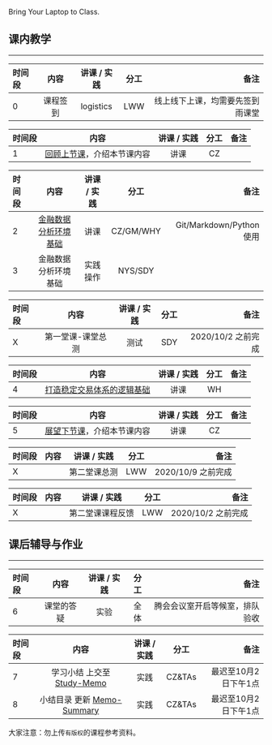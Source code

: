 
Bring Your Laptop to Class. 

## 课内教学
---

|时间段     |  内容    | 讲课 / 实践     |  分工  |备注       |
| :---      |   :----:    |   :----:    |    :----:    |       ---: |
|    0     | 课程签到     |  logistics   |     LWW     |   线上线下上课，均需要先签到雨课堂     |


|时间段     |  内容    | 讲课 / 实践     |  分工  |备注       |
| :---      |   :----:    |   :----:    |    :----:    |       ---: |
|   1       | [回顾上节课](../WW1/WW1-Plan.md)，介绍本节课内容     |  讲课    |     CZ     |         |


| 时间段   |    内容    | 讲课 / 实践     |  分工  |   备注       |
| :---     |   :----:    |   :----:    |    :----:    |       ---:   |
|    2     | [金融数据分析环境基础](../WW1/WW1-FBD.md)   |  讲课   |    CZ/GM/WHY     |    Git/Markdown/Python使用    |
|    3     | 金融数据分析环境基础   |  实践操作   |   NYS/SDY     |        |



| 时间段  |  内容 | 讲课 / 实践 | 分工 | 备注 |
| :---   |   :----:    |   :----:    |    :----:    |       ---: |
|   X    | 第一堂课-课堂总测  |  测试 |   SDY  |  2020/10/2  之前完成 |  



| 时间段    |    内容    | 讲课 / 实践     |  分工  |   备注       |
| :---     |   :----:    |   :----:    |    :----:    |       ---:   |
|    4     | [打造稳定交易体系的逻辑基础](WW2-Quant.md)   |  讲课   |    WH     |        |


|时间段     |  内容    | 讲课 / 实践     |  分工  |   备注       |
| :---     |   :----:    |   :----:    |    :----:    |       ---:   |
|   5      | [展望下节课](../WW3/WW3-Plan.md)，介绍本节课内容     |  讲课    |     CZ     |         |


| 时间段  |  内容 | 讲课 / 实践 | 分工 | 备注 |
| :---   |   :----:    |   :----:    |    :----:    |       ---: |
|   X    |   |  第二堂课总测 |   LWW  |  2020/10/9  之前完成 |  


| 时间段  |  内容 | 讲课 / 实践 | 分工 | 备注 |
| :---   |   :----:    |   :----:    |    :----:    |       ---: |
|   X    |   |  第二堂课课程反馈 |   LWW  |  2020/10/2  之前完成 |  


## 课后辅导与作业
---
|时间段     |  内容    | 讲课 / 实践     |  分工  | 备注       |
| :---     |   :----:    |   :----:    |    :----:    |       ---: |
|   6      |  课堂的答疑     |  实验   |     全体    |    腾会会议室开启等候室，排队验收     |


|时间段     |  内容    | 讲课 / 实践     |  分工  | 备注       |
| :---     |   :----:    |   :----:    |    :----:    |       ---: |
|   7      | 学习小结 上交至[Study-Memo](../../Memos/Study-Memo)    |  实践    |     CZ&TAs     |   最迟至10月2日下午1点      |
|   8      | 小结目录 更新 [Memo-Summary](../../Memos/Memo-Summary)  |  实践    |     CZ&TAs     |   最迟至10月2日下午1点      |


大家注意：勿上传``有版权``的课程参考资料。



